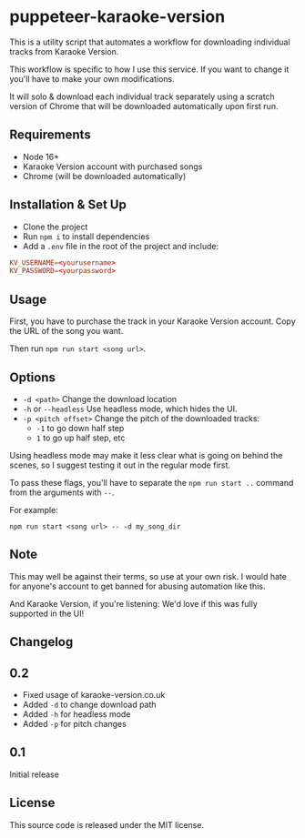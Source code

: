 # puppeteer-karaoke-version

This is a utility script that automates a workflow for downloading individual
tracks from Karaoke Version.

This workflow is specific to how I use this service.
If you want to change it you'll have to make your own modifications.

It will solo & download each individual track separately using a scratch version
of Chrome that will be downloaded automatically upon first run.

## Requirements

- Node 16+
- Karaoke Version account with purchased songs
- Chrome (will be downloaded automatically)

## Installation & Set Up

- Clone the project
- Run `npm i` to install dependencies
- Add a `.env` file in the root of the project and include:

```toml
KV_USERNAME=<yourusername>
KV_PASSWORD=<yourpassword>
```

## Usage

First, you have to purchase the track in your Karaoke Version account. Copy the URL
of the song you want.

Then run `npm run start <song url>`.

## Options

- `-d <path>` Change the download location
- `-h` or `--headless` Use headless mode, which hides the UI.
- `-p <pitch offset>` Change the pitch of the downloaded tracks:
  - `-1` to go down half step
  - `1` to go up half step, etc

Using headless mode may make it less clear what is going on behind the scenes,
so I suggest testing it out in the regular mode first.

To pass these flags, you'll have to separate the `npm run start ..` command
from the arguments with `--`.

For example:

```shell
npm run start <song url> -- -d my_song_dir
```

## Note

This may well be against their terms, so use at your own risk.
I would hate for anyone's account to get banned for abusing automation like this.

And Karaoke Version, if you're listening: We'd love if this was fully supported in the UI!

## Changelog

## 0.2

- Fixed usage of karaoke-version.co.uk
- Added `-d` to change download path
- Added `-h` for headless mode
- Added `-p` for pitch changes

## 0.1

Initial release

## License

This source code is released under the MIT license.
